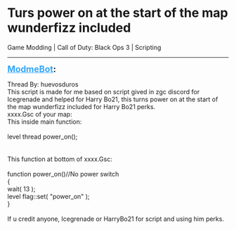 # Turs power on at the start of the map wunderfizz included
Game Modding | Call of Duty: Black Ops 3 | Scripting

---
<strong style="font-size: 1.4em;"><span style="text-decoration: underline;text-decoration-color: #34a7f9;"><span style="color:#34a7f9;">ModmeBot</span></span>:</strong>

<p>Thread By: huevosduros<br />This script is made for me based on script gived in zgc discord for Icegrenade and helped for Harry Bo21, this turns power on at the start of the map wunderfizz included for Harry Bo21 perks.<br />xxxx.Gsc of your map:<br />This inside main function:<br /> <br />level thread power_on();<br /> <br /> <br />This function at bottom of xxxx.Gsc:<br /> <br />function power_on()//No power switch<br />{<br />wait( 13 );<br />level flag::set( &quot;power_on&quot; );<br />}<br /> <br />If u credit anyone, Icegrenade or HarryBo21 for script and using him perks.</p>
